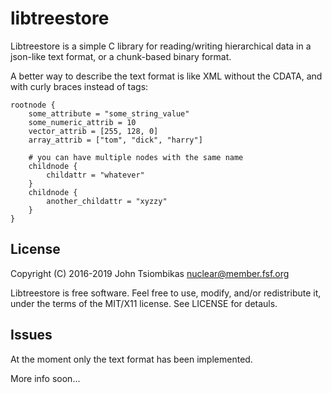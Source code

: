 libtreestore
============

Libtreestore is a simple C library for reading/writing hierarchical data in a
json-like text format, or a chunk-based binary format.

A better way to describe the text format is like XML without the CDATA, and with
curly braces instead of tags:

```
rootnode {
    some_attribute = "some_string_value"
    some_numeric_attrib = 10
    vector_attrib = [255, 128, 0]
    array_attrib = ["tom", "dick", "harry"]

    # you can have multiple nodes with the same name
    childnode {
        childattr = "whatever"
    }
    childnode {
        another_childattr = "xyzzy"
    }
}
```

License
-------
Copyright (C) 2016-2019 John Tsiombikas <nuclear@member.fsf.org>

Libtreestore is free software. Feel free to use, modify, and/or redistribute
it, under the terms of the MIT/X11 license. See LICENSE for detauls.

Issues
------
At the moment only the text format has been implemented.

More info soon...
